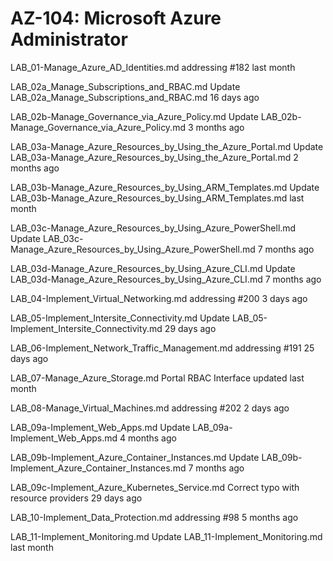 AZ-104: Microsoft Azure Administrator
===



LAB_01-Manage_Azure_AD_Identities.md
addressing #182
last month

LAB_02a_Manage_Subscriptions_and_RBAC.md
Update LAB_02a_Manage_Subscriptions_and_RBAC.md
16 days ago

LAB_02b-Manage_Governance_via_Azure_Policy.md
Update LAB_02b-Manage_Governance_via_Azure_Policy.md
3 months ago

LAB_03a-Manage_Azure_Resources_by_Using_the_Azure_Portal.md
Update LAB_03a-Manage_Azure_Resources_by_Using_the_Azure_Portal.md
2 months ago

LAB_03b-Manage_Azure_Resources_by_Using_ARM_Templates.md
Update LAB_03b-Manage_Azure_Resources_by_Using_ARM_Templates.md
last month

LAB_03c-Manage_Azure_Resources_by_Using_Azure_PowerShell.md
Update LAB_03c-Manage_Azure_Resources_by_Using_Azure_PowerShell.md
7 months ago

LAB_03d-Manage_Azure_Resources_by_Using_Azure_CLI.md
Update LAB_03d-Manage_Azure_Resources_by_Using_Azure_CLI.md
7 months ago

LAB_04-Implement_Virtual_Networking.md
addressing #200
3 days ago

LAB_05-Implement_Intersite_Connectivity.md
Update LAB_05-Implement_Intersite_Connectivity.md
29 days ago

LAB_06-Implement_Network_Traffic_Management.md
addressing #191
25 days ago

LAB_07-Manage_Azure_Storage.md
Portal RBAC Interface updated
last month

LAB_08-Manage_Virtual_Machines.md
addressing #202
2 days ago

LAB_09a-Implement_Web_Apps.md
Update LAB_09a-Implement_Web_Apps.md
4 months ago

LAB_09b-Implement_Azure_Container_Instances.md
Update LAB_09b-Implement_Azure_Container_Instances.md
7 months ago

LAB_09c-Implement_Azure_Kubernetes_Service.md
Correct typo with resource providers
29 days ago

LAB_10-Implement_Data_Protection.md
addressing #98
5 months ago

LAB_11-Implement_Monitoring.md
Update LAB_11-Implement_Monitoring.md
last month
